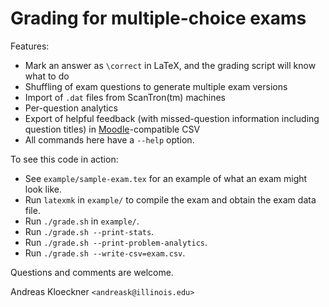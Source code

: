 # Grading for multiple-choice exams

Features:

* Mark an answer as `\correct` in LaTeX, and the grading script will know what to do
* Shuffling of exam questions to generate multiple exam versions
* Import of `.dat` files from ScanTron(tm) machines
* Per-question analytics
* Export of helpful feedback (with missed-question information including question titles) in [Moodle](http://moodle.org)-compatible CSV
* All commands here have a `--help` option.

To see this code in action:

* See `example/sample-exam.tex` for an example of what an exam might look like.
* Run `latexmk` in `example/` to compile the exam and obtain the exam data
  file.
* Run `./grade.sh` in `example/`.
* Run `./grade.sh --print-stats`.
* Run `./grade.sh --print-problem-analytics`.
* Run `./grade.sh --write-csv=exam.csv`.

Questions and comments are welcome.

Andreas Kloeckner `<andreask@illinois.edu>`
